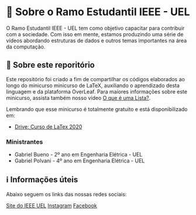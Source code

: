 # :rocket: Sobre o Ramo Estudantil IEEE - UEL

O Ramo Estudantil IEEE - UEL tem como objetivo capacitar para contribuir com a sociedade. 
Com isso em mente, estamos produzindo uma série de vídeos abordando estruturas de dados e outros temas importantes na área da computação.

## :seedling: Sobre este reporitório

Este repositório foi criado a fim de compartilhar os códigos elaborados ao longo do minicurso minicurso de LaTeX, auxiliando o aprendizado 
desta linguagem e da plataforma OverLeaf.
Para maiores informações sobre este minicurso, assista também nosso vídeo [O que é uma Lista?](https://www.youtube.com/watch?v=WBizv0PpKk4&feature=youtu.be).

Lembrando que esse minicurso é totalmente gratuito e está disponibilizado em:

- [Drive: Curso de LaTex 2020](https://drive.google.com/drive/folders/1IlnKQJB2hV0yM1Q0_57-W8y4RZ0O24R4)

### Ministrantes 

- Gabriel Bueno - 2º ano em Engenharia Elétrica - UEL
- Gabriel Polvani - 4º ano em Engenharia Elétrica - UEL

## :information_source: Informações úteis

Abaixo seguem os links das nossas redes sociais:

[Site do IEEE UEL](https://www.ieeeuel.org)
[Instagram](https://www.instagram.com/ieeeuel/)
[Facebook](https://www.facebook.com/ramoIEEEUEL)
